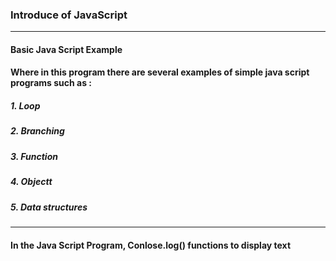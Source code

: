### Introduce of JavaScript
--- 
#### Basic Java Script Example

#### Where in this program there are several examples of simple java script programs such as :
##### 1. Loop
##### 2. Branching
##### 3. Function
##### 4. Objectt
##### 5. Data structures
--- 
#### In the Java Script Program, Conlose.log() functions to display text
